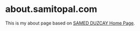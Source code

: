 # about.samitopal.com

This is my about page based on [SAMED DUZCAY Home Page](https://smddzcy.com/cv/).

